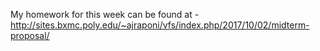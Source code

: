 My homework for this week can be found at - 
http://sites.bxmc.poly.edu/~ajraponi/vfs/index.php/2017/10/02/midterm-proposal/